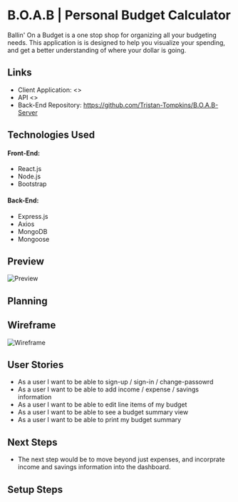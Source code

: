 # B.O.A.B | Personal Budget Calculator
Ballin' On a Budget is a one stop shop for organizing all your budgeting needs. This application is is designed to help you visualize your spending, and get a better understanding of where your dollar is going.

## Links
- Client Application: <>
- API <>
- Back-End Repository: <https://github.com/Tristan-Tompkins/B.O.A.B-Server>

## Technologies Used
#### Front-End:
- React.js
- Node.js
- Bootstrap

#### Back-End:
- Express.js
- Axios
- MongoDB
- Mongoose

## Preview
![Preview](https://i.imgur.com/xv20G4I.png)
## Planning

## Wireframe
![Wireframe](https://i.imgur.com/3LIRuua.png)

## User Stories
- As a user I want to be able to sign-up / sign-in / change-passowrd
- As a user I want to be able to add income / expense / savings information
- As a user I want to be able to edit line items of my budget
- As a user I want to be able to see a budget summary view
- As a user I want to be able to print my budget summary

## Next Steps
- The next step would be to move beyond just expenses, and incorprate income and savings information into the dashboard.

## Setup Steps

